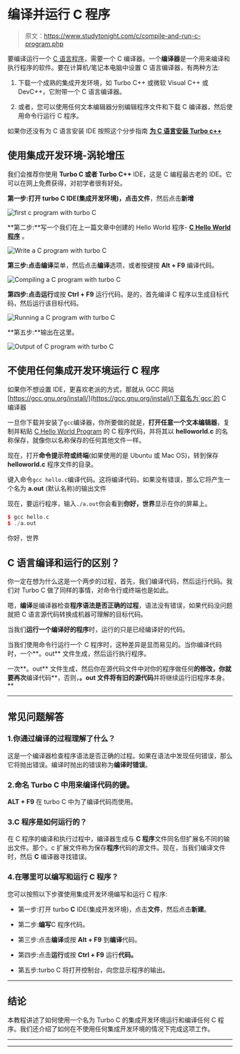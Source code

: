 # 编译并运行 C 程序

> 原文：<https://www.studytonight.com/c/compile-and-run-c-program.php>

要编译运行一个 [C 语言程序](https://www.studytonight.com/c/first-c-program.php)，需要一个 C 编译器。一个**编译器**是一个用来编译和执行程序的软件。要在计算机/笔记本电脑中设置 C 语言编译器，有两种方法:

1.  下载一个成熟的集成开发环境，如 Turbo C++ 或微软 Visual C++ 或 DevC++，它附带一个 C 语言编译器。

2.  或者，您可以使用任何文本编辑器分别编辑程序文件和下载 C 编译器，然后使用命令行运行 C 程序。

如果你还没有为 C 语言安装 IDE 按照这个分步指南 **[为 C 语言安装 Turbo c++](https://www.studytonight.com/c/installing-c-language-compiler-and-ide.php)**

## 使用集成开发环境-涡轮增压

我们会推荐你使用 **Turbo C 或者 Turbo C++** IDE，这是 C 编程最古老的 IDE。它可以在网上免费获得，对初学者很有好处。

**第一步:**打开 turbo C IDE(集成开发环境)，点击**文件**，然后点击**新增**

![first c program with turbo C](img/dbe66b3839d4e6af95a6d7ce813726fd.png)

**第二步:**写一个我们在上一篇文章中创建的 Hello World 程序- **[C Hello World 程序](http://www.studytonight.com/c/first-c-program.php)** 。

![Write a C program with turbo C](img/542dee4bde6e87cc84fbbeb888c30ced.png)

**第三步:**点击**编译**菜单，然后点击**编译**选项，或者按键按 **Alt + F9** 编译代码。

![Compiling a C program with turbo C](img/b9876ed68bd18bff539133723b01951d.png)

**第四步:**点击**运行**或按 **Ctrl + F9** 运行代码。是的，首先编译 C 程序以生成目标代码，然后运行该目标代码。

![Running a C program with turbo C](img/9173494c5d33d635ba178428199ccea6.png)

**第五步:**输出在这里。

![Output of C program with turbo C](img/f97b3795ae2ac867b44f150ec0250cbd.png)

## 不使用任何集成开发环境运行 C 程序

如果你不想设置 IDE，更喜欢老派的方式，那就从 GCC 网站[https://gcc.gnu.org/install/](https://gcc.gnu.org/install/)下载名为`gcc`的 C 编译器

一旦你下载并安装了`gcc`编译器，你所要做的就是，**打开任意一个文本编辑器**，复制并粘贴 [C Hello World Program](https://www.studytonight.com/c/first-c-program.php) 的 C 程序代码，并将其以 **helloworld.c** 的名称保存，就像你以名称保存的任何其他文件一样。

现在，打开**命令提示符或终端**(如果使用的是 Ubuntu 或 Mac OS)，转到保存 **helloworld.c** 程序文件的目录。

键入命令`gcc hello.c`编译代码。这将编译代码，如果没有错误，那么它将产生一个名为 **a.out** (默认名称)的输出文件

现在，要运行程序，输入`./a.out`你会看到**你好，世界**显示在你的屏幕上。

```cpp
$ gcc hello.c
$ ./a.out
```

你好，世界

## C 语言编译和运行的区别？

你一定在想为什么这是一个两步的过程，首先，我们编译代码，然后运行代码。我们对 Turbo C 做了同样的事情，对命令行或终端也是如此。

嗯，**编译**是编译器检查**程序语法是否正确的过程**，语法没有错误，如果代码没问题就把 C 语言源代码转换成机器可理解的目标代码。

当我们**运行一个编译好的程序**时，运行的只是已经编译好的代码。

当我们使用命令行运行一个 C 程序时，这种差异是显而易见的。当你编译代码时，一个**。out** 文件生成，然后运行执行程序。

一次**。out** 文件生成，然后你在源代码文件中对你的程序做任何**的修改，你就要再次**编译代码**，否则，**。out 文件将有旧的源代码**并将继续运行旧程序本身。**

* * *

## 常见问题解答

### 1.你通过编译的过程理解了什么？

这是一个编译器检查程序语法是否正确的过程。如果在语法中发现任何错误，那么它将抛出错误。编译时抛出的错误称为**编译时错误**。

### 2.命名 Turbo C 中用来编译代码的键。

**ALT + F9** 在 turbo C 中为了编译代码而使用。

### 3.C 程序是如何运行的？

在 C 程序的编译和执行过程中，编译器生成与 **C 程序**文件同名但扩展名不同的输出文件。那个。c 扩展文件称为保存**程序**代码的源文件。现在，当我们编译文件时，然后 **C** 编译器寻找错误。

### 4.在哪里可以编写和运行 C 程序？

您可以按照以下步骤使用集成开发环境编写和运行 C 程序:

*   第一步:打开 turbo **C** IDE(集成开发环境)，点击**文件**，然后点击**新建**。

*   第二步:**编写**C 程序代码。

*   第三步:点击**编译**或按 **Alt + F9** 到**编译**代码。

*   第四步:点击**运行**或按 **Ctrl + F9** 运行**代码。**

*   第五步:turbo C 将打开控制台，向您显示程序的输出。

* * *

## 结论

本教程讲述了如何使用一个名为 Turbo C 的集成开发环境运行和编译任何 C 程序。我们还介绍了如何在不使用任何集成开发环境的情况下完成这项工作。

* * *

* * *